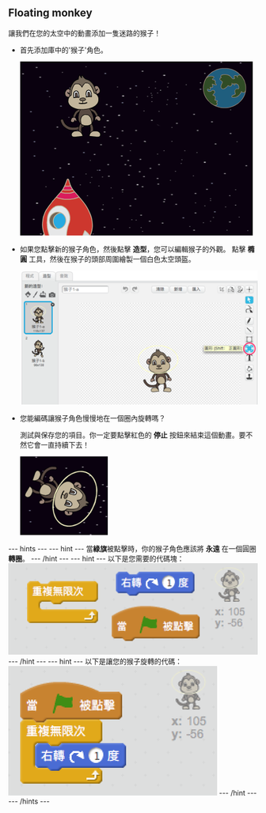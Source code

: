 ## Floating monkey

讓我們在您的太空中的動畫添加一隻迷路的猴子！

+ 首先添加庫中的'猴子'角色。
    
    ![添加一個猴子角色](images/space-monkey-sprite.png)

+ 如果您點擊新的猴子角色，然後點擊 **造型**，您可以編輯猴子的外觀。 點擊 **橢圓** 工具，然後在猴子的頭部周圍繪製一個白色太空頭盔。
    
    ![猴子的太空頭盔](images/space-monkey-edit.png)

+ 您能編碼讓猴子角色慢慢地在一個圈內旋轉嗎？
    
    測試與保存您的項目。你一定要點擊紅色的 **停止** 按鈕來結束這個動畫。要不然它會一直持續下去！
    
    ![一隻旋轉的猴子的代碼塊](images/space-spin-test.png)

\--- hints \--- \--- hint \--- 當**綠旗**被點擊時，你的猴子角色應該將 **永遠** 在一個圓圈 **轉圈**。 \--- /hint \--- \--- hint \--- 以下是您需要的代碼塊： ![Blocks for a spinning monkey](images/space-spin-blocks.png) \--- /hint \--- \--- hint \--- 以下是讓您的猴子旋轉的代碼： ![Code for a spinning monkey](images/space-spin-code.png) \--- /hint \--- \--- /hints \---